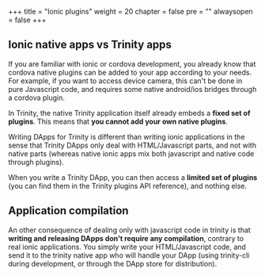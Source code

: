 +++
title = "Ionic plugins"
weight = 20
chapter = false
pre = ""
alwaysopen = false
+++

## Ionic native apps vs Trinity apps

If you are familiar with ionic or cordova development, you already know that cordova native plugins can be added to your app according to your needs. For example, if you want to access device camera, this can't be done in pure Javascript code, and requires some native android/ios bridges through a cordova plugin.

In Trinity, the native Trinity application itself already embeds a **fixed set of plugins**. This means that **you cannot add your own native plugins**. 

Writing DApps for Trinity is different than writing ionic applications in the sense that Trinity DApps only deal with HTML/Javascript parts, and not with native parts (whereas native ionic apps mix both javascript and native code through plugins).

When you write a Trinity DApp, you can then access a **limited set of plugins** (you can find them in the Trinity plugins API reference), and nothing else.

## Application compilation

An other consequence of dealing only with javascript code in trinity is that **writing and releasing DApps don't require any compilation**, contrary to real ionic applications. You simply write your HTML/Javascript code, and send it to the trinity native app who will handle your DApp (using trinity-cli during development, or through the DApp store for distribution).
